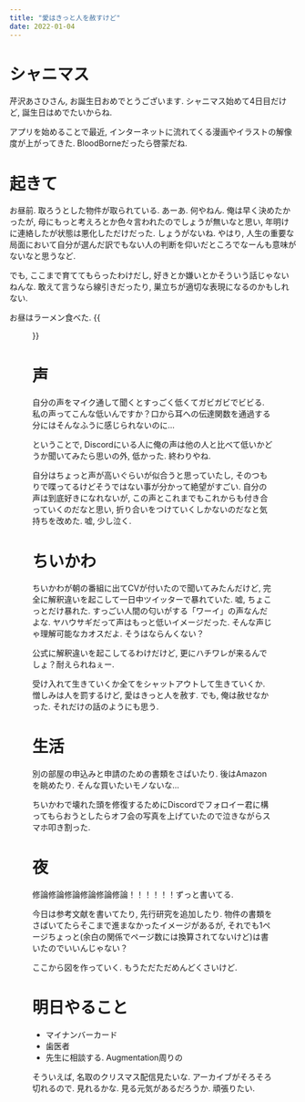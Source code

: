 ```yaml
---
title: "愛はきっと人を赦すけど"
date: 2022-01-04
---
```


# シャニマス
芹沢あさひさん, お誕生日おめでとうございます. シャニマス始めて4日目だけど, 誕生日はめでたいからね.

アプリを始めることで最近, インターネットに流れてくる漫画やイラストの解像度が上がってきた. BloodBorneだったら啓蒙だね.
# 起きて
お昼前. 取ろうとした物件が取られている. あーあ. 何やねん. 俺は早く決めたかったが, 母にもっと考えろとか色々言われたのでしょうが無いなと思い, 年明けに連絡したが状態は悪化しただけだった. しょうがないね. やはり, 人生の重要な局面において自分が選んだ訳でもない人の判断を仰いだところでなーんも意味がないなと思うなど.

でも, ここまで育ててもらったわけだし, 好きとか嫌いとかそういう話じゃないねんな. 敢えて言うなら線引きだったり, 巣立ちが適切な表現になるのかもしれない.

お昼はラーメン食べた.
{{<figure src="/media/2022-01-05-ramen.jpeg" alt="ramen">}}
# 声
自分の声をマイク通して聞くとすっごく低くてガビガビでビビる. 私の声ってこんな低いんですか？口から耳への伝達関数を通過する分にはそんなふうに感じられないのに...

ということで, Discordにいる人に俺の声は他の人と比べて低いかどうか聞いてみたら思いの外, 低かった. 終わりやね.

自分はちょっと声が高いぐらいが似合うと思っていたし, そのつもりで喋ってるけどそうではない事が分かって絶望がすごい. 自分の声は到底好きになれないが, この声とこれまでもこれからも付き合っていくのだなと思い, 折り合いをつけていくしかないのだなと気持ちを改めた. 嘘, 少し泣く.

# ちいかわ
ちいかわが朝の番組に出てCVが付いたので聞いてみたんだけど, 完全に解釈違いを起こして一日中ツイッターで暴れていた. 嘘, ちょこっとだけ暴れた. すっごい人間の匂いがする「ワーイ」の声なんだよな. ヤハウサギだって声はもっと低いイメージだった. そんな声じゃ理解可能なカオスだよ. そうはならんくない？

公式に解釈違いを起こしてるわけだけど, 更にハチワレが来るんでしょ？耐えられねぇー. 

受け入れて生きていくか全てをシャットアウトして生きていくか. 憎しみは人を罰するけど, 愛はきっと人を赦す. でも, 俺は赦せなかった. それだけの話のようにも思う.

# 生活
別の部屋の申込みと申請のための書類をさばいたり. 後はAmazonを眺めたり. そんな買いたいモノないな...

ちいかわで壊れた頭を修復するためにDiscordでフォロイー君に構ってもらおうとしたらオフ会の写真を上げていたので泣きながらスマホ叩き割った.

# 夜

修論修論修論修論修論修論！！！！！！ずっと書いてる.

今日は参考文献を書いてたり, 先行研究を追加したり. 物件の書類をさばいてたらそこまで進まなかったイメージがあるが, それでも1ページちょっと(余白の関係でページ数には換算されてないけど)は書いたのでいいんじゃない？

ここから図を作っていく. もうただただめんどくさいけど.


# 明日やること
- マイナンバーカード
- 歯医者
- 先生に相談する. Augmentation周りの

そういえば, 名取のクリスマス配信見たいな. アーカイブがそろそろ切れるので. 見れるかな. 見る元気があるだろうか. 頑張りたい.